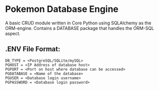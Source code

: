 # Pokemon Database Engine

<p>
A basic CRUD module written in Core Python using SQLAlchemy as the ORM-engine.
Contains a DATABASE package that handles the ORM-SQL aspect.
</p>

## .ENV File Format:

```
DB_TYPE = <PostgreSQL/SQLite/mySQL>
PGHOST = <IP Address of database host>
PGPORT = <Port on host where database can be accessed>
PGDATABASE = <Name of the database>
PGUSER = <Database login username>
PGPASSWORD = <Database login password>
```